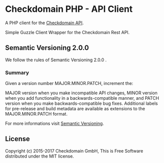 # Checkdomain PHP - API Client

A PHP client for the [Checkdomain API](https://developer.checkdomain.de/).

Simple Guzzle Client Wrapper for the Checkdomain Rest API.

## Semantic Versioning 2.0.0

We follow the rules of Semantic Versioning 2.0.0 .

### Summary
Given a version number MAJOR.MINOR.PATCH, increment the:

MAJOR version when you make incompatible API changes,
MINOR version when you add functionality in a backwards-compatible manner, and
PATCH version when you make backwards-compatible bug fixes.
Additional labels for pre-release and build metadata are available as extensions to the MAJOR.MINOR.PATCH format.

For more informations visit [Semantic Versioning](https://semver.org/).

## License

Copyright (c) 2015-2017 Checkdomain GmbH, This is Free Software distributed under the MIT license.
